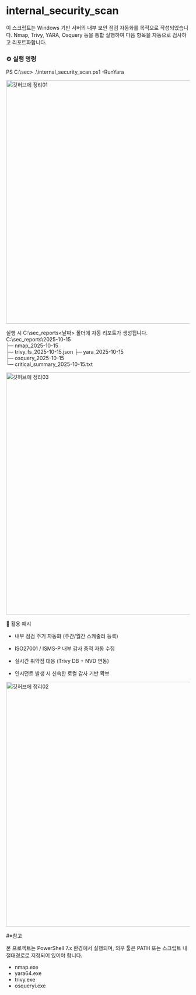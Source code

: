 # internal_security_scan
이 스크립트는 Windows 기반 서버의 내부 보안 점검 자동화를 목적으로 작성되었습니다.   Nmap, Trivy, YARA, Osquery 등을 통합 실행하여 다음 항목을 자동으로 검사하고 리포트화합니다.

### ⚙️ 실행 명령
PS C:\sec> .\internal_security_scan.ps1 -RunYara

<img width="1696" height="667" alt="깃허브에 정리01" src="https://github.com/user-attachments/assets/a347f5b2-147c-40e3-ab71-45d15d795989" />

실행 시 C:\sec_reports\<날짜> 폴더에 자동 리포트가 생성됩니다.
C:\sec_reports\2025-10-15\
├─ nmap_2025-10-15\
├─ trivy_fs_2025-10-15.json
├─ yara_2025-10-15\
├─ osquery_2025-10-15\
└─ critical_summary_2025-10-15.txt

<img width="1686" height="663" alt="깃허브에 정리03" src="https://github.com/user-attachments/assets/16736074-2bcf-46c8-aa66-0abb3013af5c" />


🧩 활용 예시

- 내부 점검 주기 자동화 (주간/월간 스케줄러 등록)

- ISO27001 / ISMS-P 내부 감사 증적 자동 수집

- 실시간 취약점 대응 (Trivy DB + NVD 연동)

- 인시던트 발생 시 신속한 로컬 감사 기반 확보

<img width="1692" height="670" alt="깃허브에 정리02" src="https://github.com/user-attachments/assets/798ecac8-1dfb-4252-b4e3-e83b93d759f0" />


#※참고

본 프로젝트는 PowerShell 7.x 환경에서 실행되며,
외부 툴은 PATH 또는 스크립트 내 절대경로로 지정되어 있어야 합니다.
- nmap.exe
- yara64.exe
- trivy.exe
- osqueryi.exe
